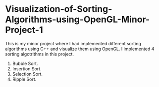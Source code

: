 # Visualization-of-Sorting-Algorithms-using-OpenGL-Minor-Project-1
This is my minor project where I had implemented different sorting algorithms using C++ and visualize them using OpenGL.
I implemented 4 sorting algotrithms in this project.
1. Bubble Sort.
2. Insertion Sort.
3. Selection Sort.
4. Ripple Sort.
